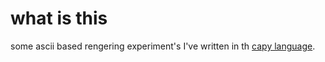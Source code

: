 # what is this 

some ascii based rengering experiment's I've written in th [capy language](https://github.com/capy-language/capy).
